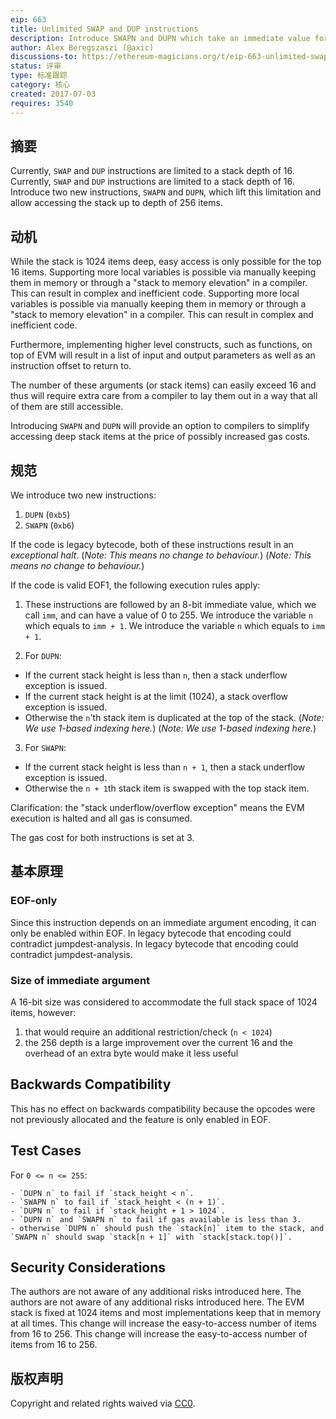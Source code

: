 ```yaml
---
eip: 663
title: Unlimited SWAP and DUP instructions
description: Introduce SWAPN and DUPN which take an immediate value for the depth
author: Alex Beregszaszi (@axic)
discussions-to: https://ethereum-magicians.org/t/eip-663-unlimited-swap-and-dup-instructions/3346
status: 评审
type: 标准跟踪
category: 核心
created: 2017-07-03
requires: 3540
---
```


## 摘要

Currently, `SWAP` and `DUP` instructions are limited to a stack depth of 16. Currently, `SWAP` and `DUP` instructions are limited to a stack depth of 16. Introduce two new instructions, `SWAPN` and `DUPN`, which lift this limitation and allow accessing the stack up to depth of 256 items.

## 动机

While the stack is 1024 items deep, easy access is only possible for the top 16 items. Supporting more local variables is possible via manually keeping them in memory or through a "stack to memory elevation" in a compiler. This can result in complex and inefficient code. Supporting more local variables is possible via manually keeping them in memory or through a "stack to memory elevation" in a compiler. This can result in complex and inefficient code.

Furthermore, implementing higher level constructs, such as functions, on top of EVM will result in a list of input and output parameters as well as an instruction offset to return to.

The number of these arguments (or stack items) can easily exceed 16 and thus will require extra care from a compiler to lay them out in a way that all of them are still accessible.

Introducing `SWAPN` and `DUPN` will provide an option to compilers to simplify accessing deep stack items at the price of possibly increased gas costs.

## 规范

We introduce two new instructions:

 1. `DUPN` (`0xb5`)
 2. `SWAPN` (`0xb6`)

If the code is legacy bytecode, both of these instructions result in an *exceptional halt*. (*Note: This means no change to behaviour.*) (*Note: This means no change to behaviour.*)

If the code is valid EOF1, the following execution rules apply:

 1. These instructions are followed by an 8-bit immediate value, which we call `imm`, and can have a value of 0 to 255. We introduce the variable `n` which equals to `imm + 1`. We introduce the variable `n` which equals to `imm + 1`.

 2. For `DUPN`:

   - If the current stack height is less than `n`, then a stack underflow exception is issued.
   - If the current stack height is at the limit (1024), a stack overflow exception is issued.
   - Otherwise the `n`'th stack item is duplicated at the top of the stack. (*Note: We use 1-based indexing here.*) (*Note: We use 1-based indexing here.*)

 3. For `SWAPN`:

   - If the current stack height is less than `n + 1`, then a stack underflow exception is issued.
   - Otherwise the `n + 1`th stack item is swapped with the top stack item.

Clarification: the "stack underflow/overflow exception" means the EVM execution is halted and all gas is consumed.

The gas cost for both instructions is set at 3.

## 基本原理

### EOF-only

Since this instruction depends on an immediate argument encoding, it can only be enabled within EOF. In legacy bytecode that encoding could contradict jumpdest-analysis. In legacy bytecode that encoding could contradict jumpdest-analysis.

### Size of immediate argument

A 16-bit size was considered to accommodate the full stack space of 1024 items, however:

1. that would require an additional restriction/check (`n < 1024`)
2. the 256 depth is a large improvement over the current 16 and the overhead of an extra byte would make it less useful

## Backwards Compatibility

This has no effect on backwards compatibility because the opcodes were not previously allocated and the feature is only enabled in EOF.

## Test Cases

For `0 <= n <= 255`:

    - `DUPN n` to fail if `stack_height < n`.
    - `SWAPN n` to fail if `stack_height < (n + 1)`.
    - `DUPN n` to fail if `stack_height + 1 > 1024`.
    - `DUPN n` and `SWAPN n` to fail if gas available is less than 3.
    - otherwise `DUPN n` should push the `stack[n]` item to the stack, and `SWAPN n` should swap `stack[n + 1]` with `stack[stack.top()]`.

## Security Considerations

The authors are not aware of any additional risks introduced here. The authors are not aware of any additional risks introduced here. The EVM stack is fixed at 1024 items and most implementations keep that in memory at all times. This change will increase the easy-to-access number of items from 16 to 256. This change will increase the easy-to-access number of items from 16 to 256.

## 版权声明

Copyright and related rights waived via [CC0](../LICENSE.md).
